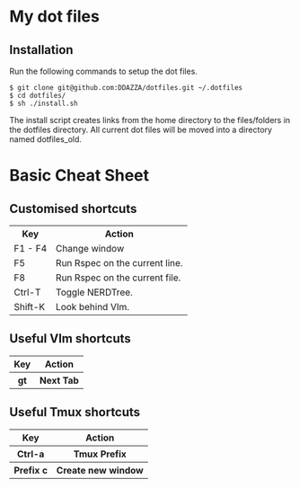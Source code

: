 My dot files
============

Installation
------------
Run the following commands to setup the dot files.

    $ git clone git@github.com:DDAZZA/dotfiles.git ~/.dotfiles
    $ cd dotfiles/
    $ sh ./install.sh

The install script creates links from the home directory to the files/folders in the dotfiles directory.
All current dot files will be moved into a directory named dotfiles_old.




Basic Cheat Sheet
============

Customised shortcuts
-----------
<table>
<tr>
<th>Key</th><th>Action</th>
</tr>
<tr>
<td>F1 - F4</td><td>Change window</td>
</tr>
<tr>
<td>F5</td><td>Run Rspec on the current line.</td>
</tr>
<tr>
<td>F8</td><td>Run Rspec on the current file.</td>
</tr>
<tr>
<td>Ctrl-T</td><td>Toggle NERDTree.</td>
</tr>
<tr>
<td>Shift-K</td><td>Look behind VIm.</td>
</tr>
</table>

Useful VIm shortcuts
-----------
<table>
<tr>
<th>Key</th><th>Action</th>
</tr>
<tr>
<th>gt</th><th>Next Tab</th>
</tr>
</table>

Useful Tmux shortcuts
-----------
<table>
<tr>
<th>Key</th><th>Action</th>
</tr>
<tr>
<th>Ctrl-a</th><th>Tmux Prefix</th>
</tr>
<tr>
<th>Prefix c</th><th>Create new window</th>
</tr>
</table>
